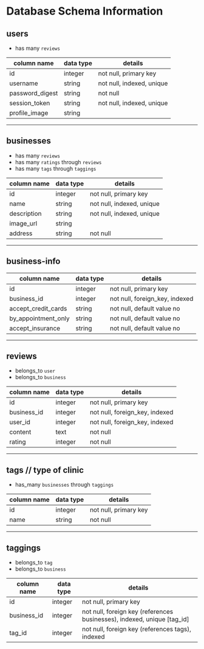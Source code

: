 # Database Schema Information

## users

 - has many `reviews`

column name       | data type | details
------------------|-----------|-----------------------
id                | integer   | not null, primary key
username          | string    | not null, indexed, unique
password_digest   | string    | not null
session_token     | string    | not null, indexed, unique
profile_image     | string    |
---------------------------------------------------------
## businesses

  - has many `reviews`
  - has many `ratings` through `reviews`
  - has many `tags` through `taggings`


column name     | data type | details
----------------|-----------|-----------------------
id              | integer   | not null, primary key
name            | string    | not null, indexed, unique
description     | string    | not null, indexed, unique
image_url       | string    |
address         | string    | not null
--------------------------------------------------------


## business-info

column name         | data type | details
--------------------|-----------|-----------------------
id                  | integer   | not null, primary key
business_id         | integer   | not null, foreign_key, indexed
accept_credit_cards | string    | not null, default value no
by_appointment_only | string    | not null, default value no
accept_insurance    | string    | not null, default value no
--------------------------------------------------------


## reviews

 - belongs_to `user`
 - belongs_to `business`

 column name     | data type | details
 ----------------|-----------|-----------------------
 id              | integer   | not null, primary key
 business_id     | integer   | not null, foreign_key, indexed
 user_id         | integer   | not null, foreign_key, indexed
 content         | text      | not null
 rating          | integer   | not null
---------------------------------------------------------

 ## tags // type of clinic

 - has_many `businesses` through `taggings`

column name | data type | details
------------|-----------|-----------------------
id          | integer   | not null, primary key
name        | string    | not null

---------------------------------------------------------

## taggings

 - belongs_to `tag`
 - belongs_to `business`

column name | data type | details
------------|-----------|-----------------------
id          | integer   | not null, primary key
business_id | integer   | not null, foreign key (references businesses), indexed, unique [tag_id]
tag_id      | integer   | not null, foreign key (references tags), indexed
